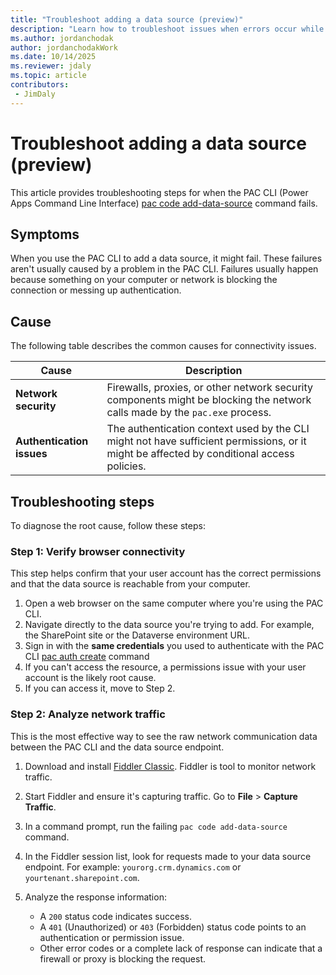 ```yaml
---
title: "Troubleshoot adding a data source (preview)"
description: "Learn how to troubleshoot issues when errors occur while adding a datasource using the PAC CLI pac code add-data-source command."
ms.author: jordanchodak
author: jordanchodakWork
ms.date: 10/14/2025
ms.reviewer: jdaly
ms.topic: article
contributors:
 - JimDaly
---
```

# Troubleshoot adding a data source (preview)

This article provides troubleshooting steps for when the PAC CLI (Power Apps Command Line Interface)  [pac code add-data-source](/power-platform/developer/cli/reference/code#pac-code-add-data-source) command fails.

## Symptoms

When you use the PAC CLI to add a data source, it might fail. These failures aren't usually caused by a problem in the PAC CLI. Failures usually happen because something on your computer or network is blocking the connection or messing up authentication.

## Cause

The following table describes the common causes for connectivity issues.

|Cause|Description|
|---------|---------|
|**Network security**|Firewalls, proxies, or other network security components might be blocking the network calls made by the `pac.exe` process.|
|**Authentication issues**|The authentication context used by the CLI might not have sufficient permissions, or it might be affected by conditional access policies.|

## Troubleshooting steps

To diagnose the root cause, follow these steps:

### Step 1: Verify browser connectivity

This step helps confirm that your user account has the correct permissions and that the data source is reachable from your computer.

1. Open a web browser on the same computer where you're using the PAC CLI.
1. Navigate directly to the data source you're trying to add. For example, the SharePoint site or the Dataverse environment URL.
1. Sign in with the **same credentials** you used to authenticate with the PAC CLI [pac auth create](/power-platform/developer/cli/reference/auth#pac-auth-create) command
1. If you can't access the resource, a permissions issue with your user account is the likely root cause.
1. If you can access it, move to Step 2.

### Step 2: Analyze network traffic

This is the most effective way to see the raw network communication data between the PAC CLI and the data source endpoint.

1. Download and install [Fiddler Classic](https://www.telerik.com/fiddler/fiddler-classic). Fiddler is tool to monitor network traffic.
1. Start Fiddler and ensure it's capturing traffic. Go to **File** > **Capture Traffic**.
1. In a command prompt, run the failing `pac code add-data-source` command.
1. In the Fiddler session list, look for requests made to your data source endpoint. For example: `yourorg.crm.dynamics.com` or `yourtenant.sharepoint.com`.
1. Analyze the response information:

    - A `200` status code indicates success.
    - A `401` (Unauthorized) or `403` (Forbidden) status code points to an authentication or permission issue.
    - Other error codes or a complete lack of response can indicate that a firewall or proxy is blocking the request.
